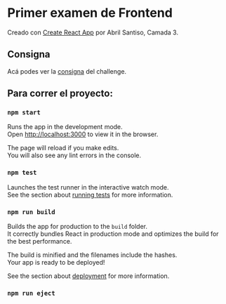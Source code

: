# Primer examen de Frontend

Creado con [Create React App](https://github.com/facebook/create-react-app) por Abril Santiso, Camada 3.

## Consigna

Acá podes ver la [consigna](https://github.com/Ivanszsctd-frontend3-primer-evaluacion) del challenge.

## Para correr el proyecto:

### `npm start`

Runs the app in the development mode.\
Open [http://localhost:3000](http://localhost:3000) to view it in the browser.

The page will reload if you make edits.\
You will also see any lint errors in the console.

### `npm test`

Launches the test runner in the interactive watch mode.\
See the section about [running tests](https://facebook.github.io/create-react-app/docs/running-tests) for more information.

### `npm run build`

Builds the app for production to the `build` folder.\
It correctly bundles React in production mode and optimizes the build for the best performance.

The build is minified and the filenames include the hashes.\
Your app is ready to be deployed!

See the section about [deployment](https://facebook.github.io/create-react-app/docs/deployment) for more information.

### `npm run eject`

